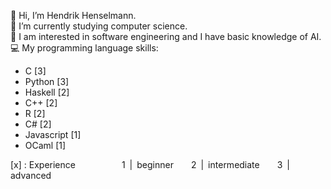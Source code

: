 👋 Hi, I’m Hendrik Henselmann.  
🌱 I’m currently studying computer science.  
👀 I am interested in software engineering and I have basic knowledge of AI.  
:computer: My programming language skills:
   - C [3]
   - Python [3]
   - Haskell [2]
   - C++ [2]
   - R [2]
   - C# [2]
   - Javascript [1]
   - OCaml [1]

[x] : Experience
&emsp;&emsp;&emsp;&emsp;&emsp;1&ensp;|&ensp;beginner&emsp;&emsp;2&ensp;|&ensp;intermediate&emsp;&emsp;3&ensp;|&ensp;advanced
